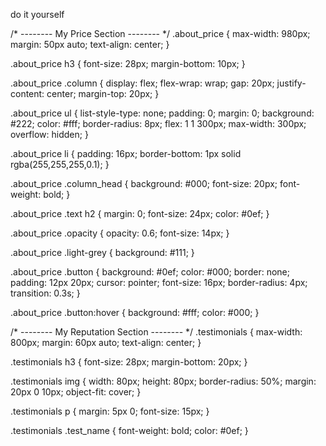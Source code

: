 do it yourself

/* -------- My Price Section -------- */
.about_price {
  max-width: 980px;
  margin: 50px auto;
  text-align: center;
}

.about_price h3 {
  font-size: 28px;
  margin-bottom: 10px;
}

.about_price .column {
  display: flex;
  flex-wrap: wrap;
  gap: 20px;
  justify-content: center;
  margin-top: 20px;
}

.about_price ul {
  list-style-type: none;
  padding: 0;
  margin: 0;
  background: #222;
  color: #fff;
  border-radius: 8px;
  flex: 1 1 300px;
  max-width: 300px;
  overflow: hidden;
}

.about_price li {
  padding: 16px;
  border-bottom: 1px solid rgba(255,255,255,0.1);
}

.about_price .column_head {
  background: #000;
  font-size: 20px;
  font-weight: bold;
}

.about_price .text h2 {
  margin: 0;
  font-size: 24px;
  color: #0ef;
}

.about_price .opacity {
  opacity: 0.6;
  font-size: 14px;
}

.about_price .light-grey {
  background: #111;
}

.about_price .button {
  background: #0ef;
  color: #000;
  border: none;
  padding: 12px 20px;
  cursor: pointer;
  font-size: 16px;
  border-radius: 4px;
  transition: 0.3s;
}

.about_price .button:hover {
  background: #fff;
  color: #000;
}

/* -------- My Reputation Section -------- */
.testimonials {
  max-width: 800px;
  margin: 60px auto;
  text-align: center;
}

.testimonials h3 {
  font-size: 28px;
  margin-bottom: 20px;
}

.testimonials img {
  width: 80px;
  height: 80px;
  border-radius: 50%;
  margin: 20px 0 10px;
  object-fit: cover;
}

.testimonials p {
  margin: 5px 0;
  font-size: 15px;
}

.testimonials .test_name {
  font-weight: bold;
  color: #0ef;
}

